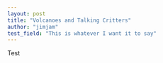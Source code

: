 ```yaml
---
layout: post
title: "Volcanoes and Talking Critters"
author: "jimjam"
test_field: "This is whatever I want it to say"
---
```


Test
